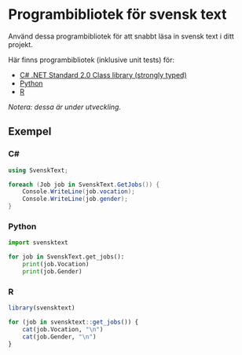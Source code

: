 # Programbibliotek för svensk text

Använd dessa programbibliotek för att snabbt läsa in svensk text i ditt projekt.

Här finns programbibliotek (inklusive unit tests) för:

- [C# .NET Standard 2.0 Class library (strongly typed)](charp/) 
- [Python](python/)
- [R](r/)

*Notera: dessa är under utveckling.*

## Exempel

### C#

```csharp
using SvenskText;

foreach (Job job in SvenskText.GetJobs()) {
	Console.WriteLine(job.vocation);
	Console.WriteLine(job.gender);
}
```

### Python

```python
import svensktext

for job in SvenskText.get_jobs():
    print(job.Vocation)
    print(job.Gender)
```

### R

```r
library(svensktext)

for (job in svensktext::get_jobs()) {
    cat(job.Vocation, "\n")
    cat(job.Gender, "\n")
}
```
